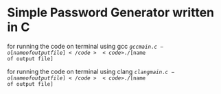 # Simple Password Generator written in C

for running the code on terminal using gcc
<code>$gcc main.c -o [name of output file]</code>
<code>$./[name of output file]</code>

for running the code on terminal using clang
<code>$clang main.c -o [name of output file]</code>
<code>$./[name of output file]</code>

